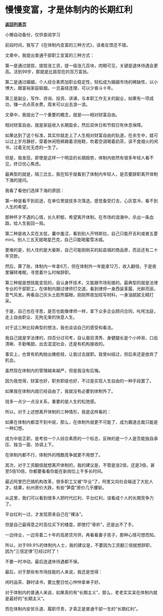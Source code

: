 # 慢慢变富，才是体制内的长期红利

[**返回列表页**](/gzh/费曼的小茶馆)

小懒自动备份，仅供查阅学习

前段时间，我写了《在体制内变富的三种方式》，读者反馈还不错。

  

文章中，我提出普通干部职工变富的三种方式：

  

第一是通过提拔，提拔涨工资，提一级涨几百块，肉眼可见，关键是退休待遇会更高。活到99岁，那就是比肩现在的百万富翁。

  

第二是通过婚姻，个人综合素质加职业稳定性，轻松成为婚姻市场的稀缺性，以小博大，跟富裕家庭联姻。一旦喜结连理，可以少奋斗十年。

  

第三是副业，写作、咨询、投资、讲课，与本职工作无关的副业，如果有一项成功，赚一点点茶水费，周末可以出去浪一浪。

  

文章中，我提出了一个重要的概念，就是——相对财富自由。

  

相对财富自由，就是家庭收入长期盈余，然后双休日和节假日有休息保障。

  

如果达到了这个标准，其实你就走上了人生相对财富自由的轨道，在余生中，就可以过上岁月静好，穿着休闲短裤踢着凉拖鞋，吹着空调喝着奶茶，读不食烟火的闲书，过着无忧无虑的一生了。

  

但是，我发现，即使是这样一个明显的长期趋势，体制内依然有很多年轻人看不见，终日忧心焦虑。

  

最典型的就是，隔三岔五，我在知乎就看到了体制内年轻人，是否要辞职离开体制下海的提问。

  

​我看了看他们选择下海的原因：  

  

第一种是看不到前途，在单位里提拔多次落选，感觉备受打击，心灰意冷，看不到人生的希望。

  

那种怀才不遇的心情，长久积郁，希望离开体制，在市场的浪潮中，杀出一条血路，给人生扳回一局。

  

第二种是收入实在太低，囊中羞涩，看到别人开特斯拉，自己只能开吉利或者五菱mini。别人三五天就喝星巴克，自己只能喝蜜雪冰城。

  

更难的是，别人住的是大豪斯，自己可能刚刚买的起县城的商品房，而且还有二十年贷款。

  

然后，算了账，体制内一年拿6万，但在体制外一年能拿12万，收入翻倍，于是夜里辗转难眠，寻思着什么时候辞职。

  

第三种就是想技能变现的，自认身怀技术，又能跟市场衔接的。最典型的就是法律专业的干部职工，在体制内跟过律师打交道。看到律师一身西装革履、光鲜亮丽，意气风发。再看自己灰头土脸熊猫眼，刚刚熬夜加班写材料，一身油腻腻无精打采。

  

于是，自己也在寻思，是否也能像律师一样，拿下众多企业顾问合同，叱咤法庭，走上自由职业、无拘无束的快意人生。

  

对于这三种比较典型的想法，我也谈谈自己的感受和看法。

  

我自己就是学法律的，四百分过司考，自认眉目清秀、身健腿长是个小帅哥、口齿清晰、手勤嘴甜。出去混混社会，还是有机构接收的。

  

事实上，也曾有机构抛出橄榄枝，让我过去就职。我曾纠结过，但后来还是放弃了机会。

  

虽然现在体制内的管理越来越严，但是我没有后悔。

  

因为我觉得，财富也好，职务职级也好，不过是实现人生自由的一种手段罢了。

  

如果我在体制内就已经自由了，我就没有必要到体制外了。

  

钱多一点少一点没关系，重要的是人生的松弛感。

  

所以，对于上述想离开体制的三种情形，我是这样看的：

  

如果在体制内都混不到中层，那么，在体制外就更不可能了，成为霸道总裁只能是一种幻想。

  

成为中层正职，是考验一个人综合素质的一个标志，反映的是一个人是否能独自承压、独当一面、协调上下。

  

在体制内都不行，体制外的残酷竞争就更不用想了。

  

其次，对于工资翻倍就想离开体制的，我的建议是，不管是涨2倍，还是3倍，甚至5倍10倍，你都要看看你能在新岗位上干多长时间。

  

最近阿里巴巴搞机构改革，很多职工又被“毕业”了，阿里又向社会输送了大批人才。结果，杭州房价大跌，有些“笋盘”房价几乎腰斩。

  

从这里，我们可以看到很多人把时代红利、平台红利，误看成个人的长期竞争力了。

  

平台红利一过，才发现原来自己在“裸泳”。

  

但是自己最得意之时高位买下的楼盘，即使打“骨折”，还是出不了手。

  

一边待业，一边背着二十年的高房贷月供，再看看妻子孩子，那种心情可想而知。

  

所以，对于99.9%的体制内人士，我的建议是，不要因为工资翻三倍就想辞职，因为“三倍定律”已经过时了！

  

不要一时冲动，最后连退休待遇都不保。

  

最后，对于那些有市场技能的人来说，我还是觉得：

  

闲时品茶、静时读书，要比整日忧心忡忡拿单子好。

  

对于体制内的普通人来说，如果真的有“长期主义”，那么，老老实实呆在体制内就是最好的“长期主义”。

  

而在体制内安贫乐道、履职尽责，才真正是普通干部一生的“长期红利”。

